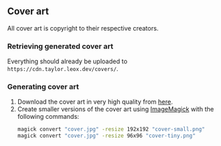 ## Cover art

All cover art is copyright to their respective creators.

### Retrieving generated cover art

Everything should already be uploaded to `https://cdn.taylor.leox.dev/covers/`.

### Generating cover art

1. Download the cover art in very high quality from [here](https://bendodson.com/projects/itunes-artwork-finder/).
2. Create smaller versions of the cover art using [ImageMagick](https://imagemagick.org/) with the following commands:
   ```bash
   magick convert "cover.jpg" -resize 192x192 "cover-small.png"
   magick convert "cover.jpg" -resize 96x96 "cover-tiny.png"
   ```
